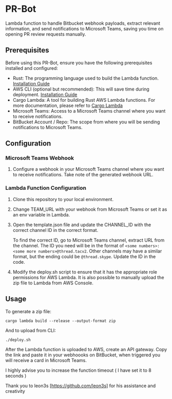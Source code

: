 # PR-Bot

Lambda function to handle Bitbucket webhook payloads, extract relevant information, and send notifications to Microsoft Teams, saving you time on opening PR review requests manually.

## Prerequisites

Before using this PR-Bot, ensure you have the following prerequisites installed and configured:

- Rust: The programming language used to build the Lambda function. [Installation Guide](https://www.rust-lang.org/tools/install)
- AWS CLI (optional but recommended): This will save time during deployment. [Installation Guide](https://docs.aws.amazon.com/cli/latest/userguide/getting-started-install.html)
- Cargo Lambda: A tool for building Rust AWS Lambda functions. For more documentation, please refer to [Cargo Lambda](https://www.cargo-lambda.info/)
- Microsoft Teams: Access to a Microsoft Teams channel where you want to receive notifications.
- BitBucket Account / Repo: The scope from where you will be sending notifications to Microsoft Teams.

## Configuration

### Microsoft Teams Webhook

1. Configure a webhook in your Microsoft Teams channel where you want to receive notifications. Take note of the generated webhook URL.

### Lambda Function Configuration

1. Clone this repository to your local environment.

2. Change TEAM_URL with your webhook from Microsoft Teams or set it as an env variable in Lambda.

3. Open the template.json file and update the CHANNEL_ID with the correct channel ID in the correct format.

   To find the correct ID, go to Microsoft Teams channel, extract URL from the channel. The ID you need will be in the format of `<some numbers>:<some more numbers>@thread.tacv2`. Other channels may have a similar format, but the ending could be `@thread.skype`. Update the ID in the code.

4. Modify the deploy.sh script to ensure that it has the appropriate role permissions for AWS Lambda. It is also possible to manually upload the zip file to Lambda from AWS Console.

## Usage

To generate a zip file:
```
cargo lambda build --release --output-format zip
```
And to upload from CLI:
```
./deploy.sh
```
After the Lambda function is uploaded to AWS, create an API gateway.
Copy the link and paste it in your webhoooks on BitBucket, when triggered you will receive a card in Microsoft Teams.

I highly advise you to increase the function timeout ( I have set it to 8 seconds )



Thank you to leon3s [https://github.com/leon3s] for his assistance and creativity
